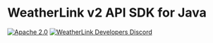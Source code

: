 # WeatherLink v2 API SDK for Java

[![Apache 2.0](https://img.shields.io/github/license/weatherlink/weatherlink-v2-api-sdk-java)](https://tldrlegal.com/license/apache-license-2.0-(apache-2.0))
[![WeatherLink Developers Discord](https://img.shields.io/discord/882722161641554021?label=WeatherLink%20Developers%20Discord)](https://discord.gg/WCEdd2S4Ve)
